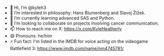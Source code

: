 - 👋 Hi, I’m @kyleh3
- 👀 I’m interested in philosophy: Hans Blumenberg and Slavoj Žižek.
- 🌱 I’m currently learning advanced SAS and Python.
- 💞️ I’m looking to collaborate on projects involving cancer communication.
- 📫 How to reach me on X: https://x.com/KyleHeatherly
- 😄 Pronouns: he/him
- ⚡ Fun fact: I'm listed in the IMDB for voice acting on the videogame Battlefield 3: https://www.imdb.com/name/nm4745781/

<!---
kyleh3/kyleh3 is a ✨ special ✨ repository because its `README.md` (this file) appears on your GitHub profile.
You can click the Preview link to take a look at your changes.
--->
